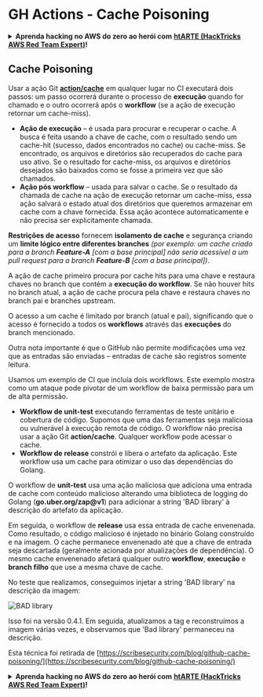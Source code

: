 # GH Actions - Cache Poisoning

<details>

<summary><strong>Aprenda hacking no AWS do zero ao herói com</strong> <a href="https://training.hacktricks.xyz/courses/arte"><strong>htARTE (HackTricks AWS Red Team Expert)</strong></a><strong>!</strong></summary>

Outras formas de apoiar o HackTricks:

* Se você quer ver sua **empresa anunciada no HackTricks** ou **baixar o HackTricks em PDF**, confira os [**PLANOS DE ASSINATURA**](https://github.com/sponsors/carlospolop)!
* Adquira o [**material oficial PEASS & HackTricks**](https://peass.creator-spring.com)
* Descubra [**A Família PEASS**](https://opensea.io/collection/the-peass-family), nossa coleção de [**NFTs**](https://opensea.io/collection/the-peass-family) exclusivos
* **Junte-se ao grupo** 💬 [**Discord**](https://discord.gg/hRep4RUj7f) ou ao [**grupo do telegram**](https://t.me/peass) ou **siga-me** no **Twitter** 🐦 [**@carlospolopm**](https://twitter.com/carlospolopm)**.**
* **Compartilhe suas técnicas de hacking enviando PRs para os repositórios github** [**HackTricks**](https://github.com/carlospolop/hacktricks) e [**HackTricks Cloud**](https://github.com/carlospolop/hacktricks-cloud).

</details>

## Cache Poisoning

Usar a ação Git [**action/cache**](https://github.com/actions/cache) em qualquer lugar no CI executará dois passos: um passo ocorrerá durante o processo de **execução** quando for chamado e o outro ocorrerá após o **workflow** (se a ação de execução retornar um cache-miss).

* **Ação de execução** – é usada para procurar e recuperar o cache. A busca é feita usando a chave de cache, com o resultado sendo um cache-hit (sucesso, dados encontrados no cache) ou cache-miss. Se encontrado, os arquivos e diretórios são recuperados do cache para uso ativo. Se o resultado for cache-miss, os arquivos e diretórios desejados são baixados como se fosse a primeira vez que são chamados.
* **Ação pós workflow** – usada para salvar o cache. Se o resultado da chamada de cache na ação de execução retornar um cache-miss, essa ação salvará o estado atual dos diretórios que queremos armazenar em cache com a chave fornecida. Essa ação acontece automaticamente e não precisa ser explicitamente chamada.

**Restrições de acesso** fornecem **isolamento de cache** e segurança criando um **limite lógico entre diferentes branches** _(por exemplo: um cache criado para a branch **Feature-A** \[com a base principal] não seria acessível a um pull request para a branch **Feature-B** \[com a base principal])_.

A ação de cache primeiro procura por cache hits para uma chave e restaura chaves no branch que contém a **execução do workflow**. Se não houver hits no branch atual, a ação de cache procura pela chave e restaura chaves no branch pai e branches upstream.

O acesso a um cache é limitado por branch (atual e pai), significando que o acesso é fornecido a todos os **workflows** através das **execuções** do branch mencionado.

Outra nota importante é que o GitHub não permite modificações uma vez que as entradas são enviadas – entradas de cache são registros somente leitura.

Usamos um exemplo de CI que incluía dois workflows. Este exemplo mostra como um ataque pode pivotar de um workflow de baixa permissão para um de alta permissão.

* **Workflow de unit-test** executando ferramentas de teste unitário e cobertura de código. Supomos que uma das ferramentas seja maliciosa ou vulnerável à execução remota de código. O workflow não precisa usar a ação Git **action/cache**. Qualquer workflow pode acessar o cache.
* **Workflow de release** constrói e libera o artefato da aplicação. Este workflow usa um cache para otimizar o uso das dependências do Golang.

O workflow de **unit-test** usa uma ação maliciosa que adiciona uma entrada de cache com conteúdo malicioso alterando uma biblioteca de logging do Golang (**go.uber.org/zap@v1**) para adicionar a string 'BAD library' à descrição do artefato da aplicação.

Em seguida, o workflow de **release** usa essa entrada de cache envenenada. Como resultado, o código malicioso é injetado no binário Golang construído e na imagem. O cache permanece envenenado até que a chave de entrada seja descartada (geralmente acionada por atualizações de dependência). O mesmo cache envenenado afetará qualquer outro **workflow**, **execução** e **branch filho** que use a mesma chave de cache.

No teste que realizamos, conseguimos injetar a string 'BAD library' na descrição da imagem:

![BAD library](https://scribesecurity.com/wp-content/uploads/2022/02/BAD-library-2-300x79.jpg)

Isso foi na versão 0.4.1. Em seguida, atualizamos a tag e reconstruímos a imagem várias vezes, e observamos que 'Bad library' permaneceu na descrição.

Esta técnica foi retirada de [https://scribesecurity.com/blog/github-cache-poisoning/](https://scribesecurity.com/blog/github-cache-poisoning/)

<details>

<summary><strong>Aprenda hacking no AWS do zero ao herói com</strong> <a href="https://training.hacktricks.xyz/courses/arte"><strong>htARTE (HackTricks AWS Red Team Expert)</strong></a><strong>!</strong></summary>

Outras formas de apoiar o HackTricks:

* Se você quer ver sua **empresa anunciada no HackTricks** ou **baixar o HackTricks em PDF**, confira os [**PLANOS DE ASSINATURA**](https://github.com/sponsors/carlospolop)!
* Adquira o [**material oficial PEASS & HackTricks**](https://peass.creator-spring.com)
* Descubra [**A Família PEASS**](https://opensea.io/collection/the-peass-family), nossa coleção de [**NFTs**](https://opensea.io/collection/the-peass-family) exclusivos
* **Junte-se ao grupo** 💬 [**Discord**](https://discord.gg/hRep4RUj7f) ou ao [**grupo do telegram**](https://t.me/peass) ou **siga-me** no **Twitter** 🐦 [**@carlospolopm**](https://twitter.com/carlospolopm)**.**
* **Compartilhe suas técnicas de hacking enviando PRs para os repositórios github** [**HackTricks**](https://github.com/carlospolop/hacktricks) e [**HackTricks Cloud**](https://github.com/carlospolop/hacktricks-cloud).

</details>
